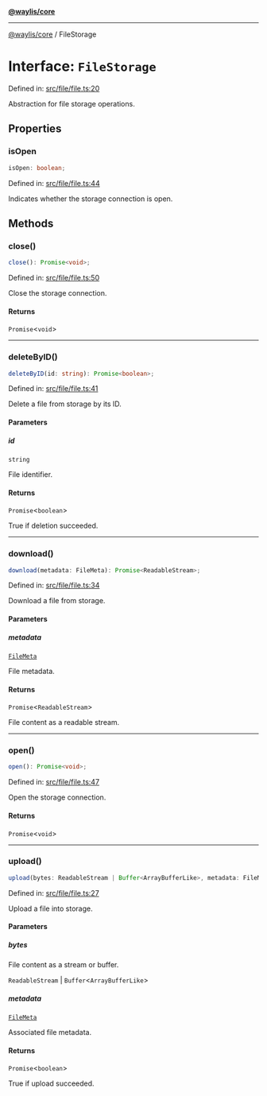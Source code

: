 [**@waylis/core**](../index.md)

***

[@waylis/core](../index.md) / FileStorage

# Interface: `FileStorage`

Defined in: [src/file/file.ts:20](https://github.com/waylis/core/blob/ec4e52cc907d26692651cc5868e974b2792624f2/src/file/file.ts#L20)

Abstraction for file storage operations.

## Properties

### isOpen

```ts
isOpen: boolean;
```

Defined in: [src/file/file.ts:44](https://github.com/waylis/core/blob/ec4e52cc907d26692651cc5868e974b2792624f2/src/file/file.ts#L44)

Indicates whether the storage connection is open.

## Methods

### close()

```ts
close(): Promise<void>;
```

Defined in: [src/file/file.ts:50](https://github.com/waylis/core/blob/ec4e52cc907d26692651cc5868e974b2792624f2/src/file/file.ts#L50)

Close the storage connection.

#### Returns

`Promise`\<`void`\>

***

### deleteByID()

```ts
deleteByID(id: string): Promise<boolean>;
```

Defined in: [src/file/file.ts:41](https://github.com/waylis/core/blob/ec4e52cc907d26692651cc5868e974b2792624f2/src/file/file.ts#L41)

Delete a file from storage by its ID.

#### Parameters

##### id

`string`

File identifier.

#### Returns

`Promise`\<`boolean`\>

True if deletion succeeded.

***

### download()

```ts
download(metadata: FileMeta): Promise<ReadableStream>;
```

Defined in: [src/file/file.ts:34](https://github.com/waylis/core/blob/ec4e52cc907d26692651cc5868e974b2792624f2/src/file/file.ts#L34)

Download a file from storage.

#### Parameters

##### metadata

[`FileMeta`](FileMeta.md)

File metadata.

#### Returns

`Promise`\<`ReadableStream`\>

File content as a readable stream.

***

### open()

```ts
open(): Promise<void>;
```

Defined in: [src/file/file.ts:47](https://github.com/waylis/core/blob/ec4e52cc907d26692651cc5868e974b2792624f2/src/file/file.ts#L47)

Open the storage connection.

#### Returns

`Promise`\<`void`\>

***

### upload()

```ts
upload(bytes: ReadableStream | Buffer<ArrayBufferLike>, metadata: FileMeta): Promise<boolean>;
```

Defined in: [src/file/file.ts:27](https://github.com/waylis/core/blob/ec4e52cc907d26692651cc5868e974b2792624f2/src/file/file.ts#L27)

Upload a file into storage.

#### Parameters

##### bytes

File content as a stream or buffer.

`ReadableStream` | `Buffer`\<`ArrayBufferLike`\>

##### metadata

[`FileMeta`](FileMeta.md)

Associated file metadata.

#### Returns

`Promise`\<`boolean`\>

True if upload succeeded.
